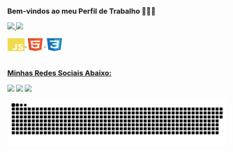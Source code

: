 ### Bem-vindos ao meu Perfil de Trabalho 🚀🚀🚀

<div>
  <a href="https://github.com/Guilherme-DAngelo">
  <img height="180em" src="https://github-readme-stats.vercel.app/api?username=Guilherme-DAngelo&show_icons=true&theme=tokyonight&include_all_commits=true&count_private=true"/>
  <img height="180em" src="https://github-readme-stats.vercel.app/api/top-langs/?username=Guilherme-DAngelo&layout=compact&langs_count=6&theme=tokyonight"/>
</div>
<div style="display: inline_block"><br>
  <img align="center" alt="Js" height="30" width="40" src="https://raw.githubusercontent.com/devicons/devicon/master/icons/javascript/javascript-plain.svg">
  <img align="center" alt="HTML" height="30" width="40" src="https://raw.githubusercontent.com/devicons/devicon/master/icons/html5/html5-original.svg">
  <img align="center" alt="CSS" height="30" width="40" src="https://raw.githubusercontent.com/devicons/devicon/master/icons/css3/css3-original.svg">
</div>
 
 <br>
 
  ### Minhas Redes Sociais Abaixo:
 
<div> 
 <a href="https://discord.com/channels/@me"target="_blank"><img src="https://img.shields.io/badge/Discord-7289DA?style=for-the-badge&logo=discord&logoColor=white"target="_blank"></a> 
  <a href = "mailto:guigui.dangelo@icloud.com"target="_blank"><img src="https://img.shields.io/badge/-Gmail-%23333?style=for-the-badge&logo=gmail&logoColor=white"target="_blank"></a>
   <a href="https://www.linkedin.com/in/guilherme-d-655705218/" (https://www.linkedin.com/in/guilherme-d-655705218/)></a><img src="https://img.shields.io/badge/-LinkedIn-%230077B5?style=for-the-badge&logo=linkedin&logoColor=white"target="_blank"></a> 

![snake gif](https://github.com/Guilherme-DAngelo/Guilherme-DAngelo/blob/output/github-contribution-grid-snake.svg)
